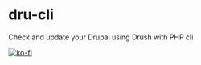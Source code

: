 # dru-cli

Check and update your Drupal using Drush with PHP cli


[![ko-fi](https://ko-fi.com/img/githubbutton_sm.svg)](https://ko-fi.com/L3L5LJ3TB)
